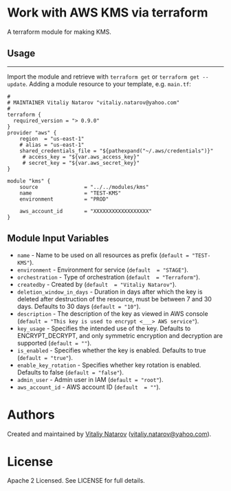 # Work with AWS KMS via terraform

A terraform module for making KMS.

## Usage
----------------------

Import the module and retrieve with ```terraform get``` or ```terraform get --update```. Adding a module resource to your template, e.g. `main.tf`:

```
#
# MAINTAINER Vitaliy Natarov "vitaliy.natarov@yahoo.com"
#
terraform {
  required_version = "> 0.9.0"
}
provider "aws" {
    region  = "us-east-1"
    # alias = "us-east-1"
    shared_credentials_file = "${pathexpand("~/.aws/credentials")}"
     # access_key = "${var.aws_access_key}"
     # secret_key = "${var.aws_secret_key}"
}

module "kms" {
    source               = "../../modules/kms"
    name                 = "TEST-KMS"
    environment          = "PROD"

    aws_account_id       = "XXXXXXXXXXXXXXXXXX"           
}

```

Module Input Variables
----------------------

- `name` - Name to be used on all resources as prefix (`default = "TEST-KMS"`).
- `environment` - Environment for service (`default  = "STAGE"`).
- `orchestration` - Type of orchestration (`default  = "Terraform"`).
- `createdby` - Created by (`default  = "Vitaliy Natarov"`).
- `deletion_window_in_days` - Duration in days after which the key is deleted after destruction of the resource, must be between 7 and 30 days. Defaults to 30 days (`default = "10"`).
- `description` - The description of the key as viewed in AWS console (`default = "This key is used to encrypt <___> AWS service"`).
- `key_usage` - Specifies the intended use of the key. Defaults to ENCRYPT_DECRYPT, and only symmetric encryption and decryption are supported (`default = ""`).
- `is_enabled` - Specifies whether the key is enabled. Defaults to true (`default = "true"`).
- `enable_key_rotation` - Specifies whether key rotation is enabled. Defaults to false (`default = "false"`).
- `admin_user` - Admin user in IAM (`default = "root"`).
- `aws_account_id` - AWS account ID (`default  = ""`).

Authors
=======

Created and maintained by [Vitaliy Natarov](https://github.com/SebastianUA)
(vitaliy.natarov@yahoo.com).

License
=======

Apache 2 Licensed. See LICENSE for full details.
